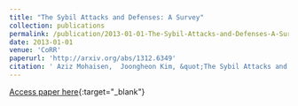 ```yaml
---
title: "The Sybil Attacks and Defenses: A Survey"
collection: publications
permalink: /publication/2013-01-01-The-Sybil-Attacks-and-Defenses-A-Survey
date: 2013-01-01
venue: 'CoRR'
paperurl: 'http://arxiv.org/abs/1312.6349'
citation: ' Aziz Mohaisen,  Joongheon Kim, &quot;The Sybil Attacks and Defenses: A Survey.&quot; CoRR, 2013.'
---
```

[Access paper here](http://arxiv.org/abs/1312.6349){:target="_blank"}
